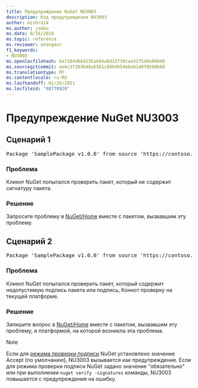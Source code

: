 ```yaml
---
title: Предупреждение NuGet NU3003
description: Код предупреждения NU3003
author: mishra14
ms.author: jodou
ms.date: 8/16/2018
ms.topic: reference
ms.reviewer: anangaur
f1_keywords:
- NU3003
ms.openlocfilehash: ba7184d664235a694a8d32f39cae51f5d6e96040
ms.sourcegitcommit: ee6c3f203648a5561c809db54ebeb1d0f0598b68
ms.translationtype: MT
ms.contentlocale: ru-RU
ms.lasthandoff: 01/26/2021
ms.locfileid: "98778920"
---
```

# <a name="nuget-warning-nu3003"></a>Предупреждение NuGet NU3003

## <a name="scenario-1"></a>Сценарий 1

<pre>Package 'SamplePackage v1.0.0' from source 'https://contoso.com/index.json': The package is not signed. Unable to verify signature from an unsigned package.</pre>

### <a name="issue"></a>Проблема

Клиент NuGet попытался проверить пакет, который не содержит сигнатуру пакета.


### <a name="solution"></a>Решение

Запросите проблему в [NuGet/Home](https://github.com/NuGet/Home/issues) вместе с пакетом, вызвавшим эту проблему.



## <a name="scenario-2"></a>Сценарий 2

<pre>Package 'SamplePackage v1.0.0' from source 'https://contoso.com/index.json': The package signature is invalid or cannot be verified on this platform.</pre>

### <a name="issue"></a>Проблема

Клиент NuGet попытался проверить пакет, который содержит недопустимую подпись пакета или подпись, Коннот проверку на текущей платформе.


### <a name="solution"></a>Решение

Запишите вопрос в [NuGet/Home](https://github.com/NuGet/Home/issues) вместе с пакетом, вызвавшим эту проблему, и платформой, на которой возникла эта проблема.

> [!Note]
> Если для [режима проверки подписи](../../consume-packages/installing-signed-packages.md#configure-package-signature-requirements) NuGet установлено значение Accept (по умолчанию), NU3003 вызывается как предупреждение. Если для режима проверки подписи NuGet задано значение "обязательно" или при выполнении `nuget verify -signatures` команды, NU3003 повышается с предупреждения на ошибку. 
